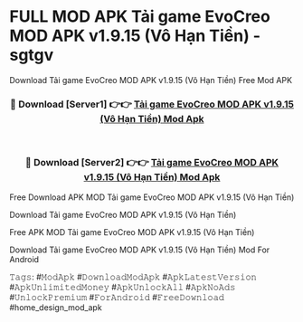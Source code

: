 # FULL MOD APK Tải game EvoCreo MOD APK v1.9.15 (Vô Hạn Tiền) - sgtgv
Download Tải game EvoCreo MOD APK v1.9.15 (Vô Hạn Tiền) Free Mod APK

<div align="center">
<h3>🔴 Download [Server1] 👉👉 <a href="https://apk-comot.site?title=Tải_game_EvoCreo_MOD_APK_v1.9.15_(Vô_Hạn_Tiền)">Tải game EvoCreo MOD APK v1.9.15 (Vô Hạn Tiền) Mod Apk</a></h3><br>

<h3>🔴 Download [Server2] 👉👉 <a href="https://apk-comot.site?title=Tải_game_EvoCreo_MOD_APK_v1.9.15_(Vô_Hạn_Tiền)">Tải game EvoCreo MOD APK v1.9.15 (Vô Hạn Tiền) Mod Apk</a></h3>
</div>


Free Download APK MOD Tải game EvoCreo MOD APK v1.9.15 (Vô Hạn Tiền)

Download Tải game EvoCreo MOD APK v1.9.15 (Vô Hạn Tiền) 

Free APK MOD Tải game EvoCreo MOD APK v1.9.15 (Vô Hạn Tiền) 

Download Tải game EvoCreo MOD APK v1.9.15 (Vô Hạn Tiền) Mod For Android

𝚃𝚊𝚐𝚜: #𝙼𝚘𝚍𝙰𝚙𝚔 #𝙳𝚘𝚠𝚗𝚕𝚘𝚊𝚍𝙼𝚘𝚍𝙰𝚙𝚔 #𝙰𝚙𝚔𝙻𝚊𝚝𝚎𝚜𝚝𝚅𝚎𝚛𝚜𝚒𝚘𝚗 #𝙰𝚙𝚔𝚄𝚗𝚕𝚒𝚖𝚒𝚝𝚎𝚍𝙼𝚘𝚗𝚎𝚢 #𝙰𝚙𝚔𝚄𝚗𝚕𝚘𝚌𝚔𝙰𝚕𝚕 #𝙰𝚙𝚔𝙽𝚘𝙰𝚍𝚜 #𝚄𝚗𝚕𝚘𝚌𝚔𝙿𝚛𝚎𝚖𝚒𝚞𝚖 #𝙵𝚘𝚛𝙰𝚗𝚍𝚛𝚘𝚒𝚍 #𝙵𝚛𝚎𝚎𝙳𝚘𝚠𝚗𝚕𝚘𝚊𝚍 #home_design_mod_apk